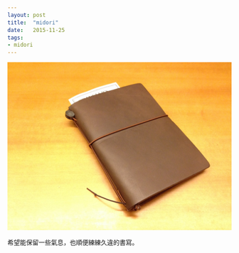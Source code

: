```yaml
---
layout: post
title:  "midori"
date:   2015-11-25
tags:
- midori
---
```

![midori](/media/2015-11-25-midori.jpg)

希望能保留一些氣息，也順便練練久違的書寫。